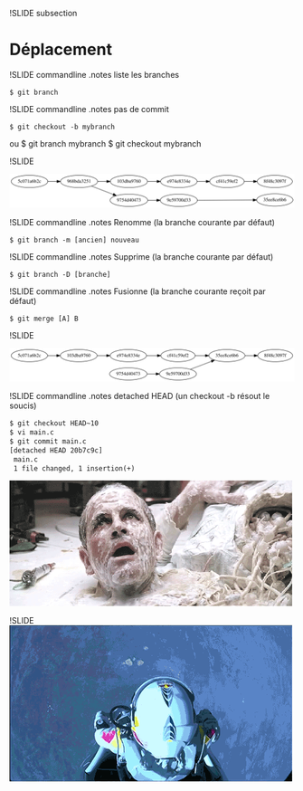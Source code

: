 !SLIDE subsection
# Déplacement #

!SLIDE commandline
.notes liste les branches

	$ git branch

!SLIDE commandline
.notes pas de commit

	$ git checkout -b mybranch
ou
	$ git branch mybranch
	$ git checkout mybranch

!SLIDE 

![Branchement](branches.svg)

!SLIDE commandline
.notes Renomme (la branche courante par défaut)

	$ git branch -m [ancien] nouveau

!SLIDE commandline
.notes Supprime (la branche courante par défaut)

	$ git branch -D [branche]

!SLIDE commandline
.notes Fusionne (la branche courante reçoit par défaut)

	$ git merge [A] B

!SLIDE 

![Fusion](fusion.svg)

!SLIDE commandline
.notes detached HEAD (un checkout -b résout le soucis)

	$ git checkout HEAD~10
	$ vi main.c
	$ git commit main.c
	[detached HEAD 20b7c9c]
	 main.c
	 1 file changed, 1 insertion(+)

![J'ai perdu le tête](tete.gif)

!SLIDE 
![Chute libre](saut.gif)

